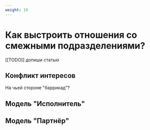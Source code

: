 ```yaml
---
weight: 19
---
```

# Как выстроить отношения со смежными подразделениями?

[[TODO]] допиши статью

## Конфликт интересов
На чьей стороне "баррикад"?


## Модель "Исполнитель"


## Модель "Партнёр"